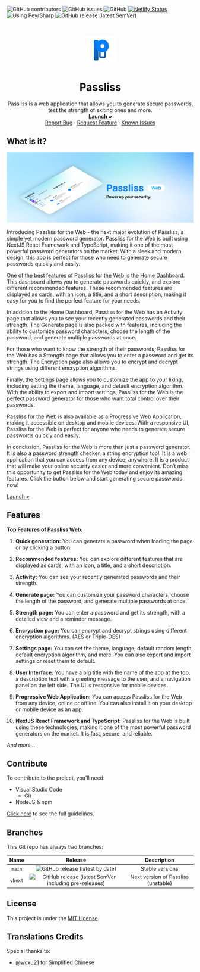 ![GitHub contributors](https://img.shields.io/github/contributors/Leo-Corporation/Passliss)
![GitHub issues](https://img.shields.io/github/issues/Leo-Corporation/Passliss)
![GitHub](https://img.shields.io/github/license/Leo-Corporation/Passliss)
[![Netlify Status](https://api.netlify.com/api/v1/badges/4a52886a-c684-490e-bb3a-ff1c23260116/deploy-status)](https://app.netlify.com/sites/passliss/deploys)
![Using PeyrSharp](https://img.shields.io/badge/using-PeyrSharp-DD00FF?logo=nuget)
![GitHub release (latest SemVer)](https://img.shields.io/github/v/release/Leo-Corporation/Passliss)

<br />
<p align="center">
  <a href="https://github.com/Leo-Corporation/Passliss">
    <img src=".github/images/logo.png" alt="Logo" width="80" height="80">
  </a>
  <h1 align="center">Passliss</h1>

  <p align="center">
    Passliss is a web application that allows you to generate secure passwords, test the strength of exiting ones and more.
    <br />
    <a href="https://passliss.leocorporation.dev"><strong>Launch »</strong></a>
    <br />
    <a href="https://github.com/Leo-Corporation/Passliss/issues/new?assignees=&labels=bug&template=bug-report.yml&title=%5BBug%5D+">Report Bug</a>
    ·
    <a href="https://github.com/Leo-Corporation/Passliss/issues/new?assignees=&labels=enhancement&template=feature-request.yml&title=%5BEnhancement%5D+">Request Feature</a>
    ·
    <a href="https://github.com/Leo-Corporation/Passliss/issues?q=is%3Aopen+is%3Aissue+label%3Abug">Known Issues</a>

  </p>
</p>

## What is it?

![Banner](https://raw.githubusercontent.com/Leo-Corporation/LeoCorp-Docs/master/Images/Passliss%20Banner.png)

Introducing Passliss for the Web - the next major evolution of Passliss, a simple yet modern password generator. Passliss for the Web is built using NextJS React Framework and TypeScript, making it one of the most powerful password generators on the market. With a sleek and modern design, this app is perfect for those who need to generate secure passwords quickly and easily.

One of the best features of Passliss for the Web is the Home Dashboard. This dashboard allows you to generate passwords quickly, and explore different recommended features. These recommended features are displayed as cards, with an icon, a title, and a short description, making it easy for you to find the perfect feature for your needs.

In addition to the Home Dashboard, Passliss for the Web has an Activity page that allows you to see your recently generated passwords and their strength. The Generate page is also packed with features, including the ability to customize password characters, choose the length of the password, and generate multiple passwords at once.

For those who want to know the strength of their passwords, Passliss for the Web has a Strength page that allows you to enter a password and get its strength. The Encryption page also allows you to encrypt and decrypt strings using different encryption algorithms.

Finally, the Settings page allows you to customize the app to your liking, including setting the theme, language, and default encryption algorithm. With the ability to export and import settings, Passliss for the Web is the perfect password generator for those who want total control over their passwords.

Passliss for the Web is also available as a Progressive Web Application, making it accessible on desktop and mobile devices. With a responsive UI, Passliss for the Web is perfect for anyone who needs to generate secure passwords quickly and easily.

In conclusion, Passliss for the Web is more than just a password generator. It is also a password strength checker, a string encryption tool. It is a web application that you can access from any device, anywhere. It is a product that will make your online security easier and more convenient. Don’t miss this opportunity to get Passliss for the Web today and enjoy its amazing features. Click the button below and start generating secure passwords now!

[Launch »](https://passliss.leocorporation.dev)

## Features

**Top Features of Passliss Web:**

1. **Quick generation:** You can generate a password when loading the page or by clicking a button.

2. **Recommended features:** You can explore different features that are displayed as cards, with an icon, a title, and a short description.

3. **Activity:** You can see your recently generated passwords and their strength.

4. **Generate page:** You can customize your password characters, choose the length of the password, and generate multiple passwords at once.

5. **Strength page:** You can enter a password and get its strength, with a detailed view and a reminder message.

6. **Encryption page:** You can encrypt and decrypt strings using different encryption algorithms. (AES or Triple-DES)

7. **Settings page:** You can set the theme, language, default random length, default encryption algorithm, and more. You can also export and import settings or reset them to default.

8. **User Interface:** You have a big title with the name of the app at the top, a description text with a greeting message to the user, and a navigation panel on the left side. The UI is responsive for mobile devices.

9. **Progressive Web Application:** You can access Passliss for the Web from any device, online or offline. You can also install it on your desktop or mobile device as an app.

10. **NextJS React Framework and TypeScript:** Passliss for the Web is built using these technologies, making it one of the most powerful password generators on the market. It is fast, secure, and reliable.

_And more..._

## Contribute

To contribute to the project, you'll need:

- Visual Studio Code
  - Git
- NodeJS & npm

[Click here](https://github.com/Leo-Corporation/Passliss/blob/main/CONTRIBUTING.md) to see the full guidelines.

## Branches

This Git repo has always two branches:

|  Name   |                                                                    Release                                                                     |             Description             |
| :-----: | :--------------------------------------------------------------------------------------------------------------------------------------------: | :---------------------------------: |
| `main`  |                      ![GitHub release (latest by date)](https://img.shields.io/github/v/release/Leo-Corporation/Passliss)                      |           Stable versions           |
| `vNext` | ![GitHub release (latest SemVer including pre-releases)](https://img.shields.io/github/v/release/Leo-Corporation/Passliss?include_prereleases) | Next version of Passliss (unstable) |

## License

This project is under the [MIT License](https://github.com/Leo-Corporation/Passliss/blob/main/LICENSE).

## Translations Credits

Special thanks to:

- [@wcxu21](https://github.com/wcxu21) for Simplified Chinese

